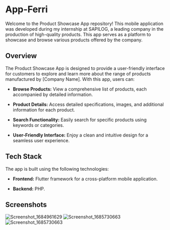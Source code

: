 # App-Ferri

Welcome to the Product Showcase App repository! This mobile application was developed during my internship at SAPILOG, a leading company in the production of high-quality products. This app serves as a platform to showcase and browse various products offered by the company.

## Overview

The Product Showcase App is designed to provide a user-friendly interface for customers to explore and learn more about the range of products manufactured by [Company Name]. With this app, users can:

- **Browse Products:** View a comprehensive list of products, each accompanied by detailed information.
  
- **Product Details:** Access detailed specifications, images, and additional information for each product.

- **Search Functionality:** Easily search for specific products using keywords or categories.

- **User-Friendly Interface:** Enjoy a clean and intuitive design for a seamless user experience.

## Tech Stack

The app is built using the following technologies:

- **Frontend:** Flutter framework for a cross-platform mobile application.
  
- **Backend:** PHP.

## Screenshots
![Screenshot_1684961629](https://github.com/Med020/App-Ferri/assets/125467087/f747fa65-6ecf-4e4e-9c21-7c2adfe09670)
![Screenshot_1685730663](https://github.com/Med020/App-Ferri/assets/125467087/1a58d12f-134c-4b10-b992-5e03bef728b4)
![Screenshot_1685730663](https://github.com/Med020/App-Ferri/assets/125467087/05edd0c2-4ea3-4419-8bdf-5a458a61b047)



